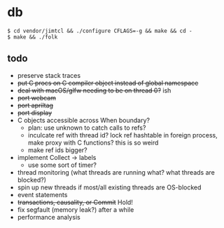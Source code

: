 # db

```
$ cd vendor/jimtcl && ./configure CFLAGS=-g && make && cd -
$ make && ./folk
```

## todo

- preserve stack traces
- ~~put C procs on C compiler object instead of global namespace~~
- ~~deal with macOS/glfw needing to be on thread 0?~~ ish
- ~~port webcam~~
- ~~port apriltag~~
- ~~port display~~
- C objects accessible across When boundary?
  - plan: use unknown to catch calls to refs?
  - inculcate ref with thread id? lock ref hashtable in foreign
    process, make proxy with C functions? this is so weird
  - make ref ids bigger?
- implement Collect -> labels
  - use some sort of timer?
- thread monitoring (what threads are running what? what threads are blocked?)
- spin up new threads if most/all existing threads are OS-blocked
- event statements
- ~~transactions, causality, or Commit~~ Hold!
- fix segfault (memory leak?) after a while
- performance analysis

